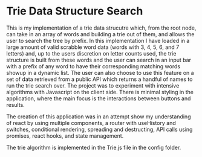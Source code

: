# Trie Data Structure Search

This is my implementation of a trie data strucutre which, from the root node, can take in an array of words and building a trie out of them, and allows the user to search the tree by prefix. In this implementation I have loaded in a large amount of valid scrabble word data (words with 3, 4, 5, 6, and 7 letters) and, up to the users discretion on letter counts used, the trie structure is built from these words and the user can search in an input bar with a prefix of any word to have their corresponding matching words showup in a dynamic list. The user can also choose to use this feature on a set of data retrieved from a public API which returns a handful of names to run the trie search over. The project was to experiment with intensive algorithms with Javascript on the client side. There is minimal styling in the application, where the main focus is the interactions between buttons and results.

The creation of this application was in an attempt show my understanding of react by using multiple components, a router with useHistory and switches, conditional rendering, spreading and destructing, API calls using promises, react hooks, and state management.

The trie algorithm is implemented in the Trie.js file in the config folder.
